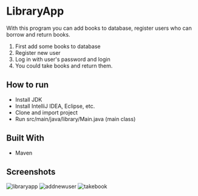# LibraryApp 
With this program you can add books to database, register users who can borrow and return books. 
1. First add some books to database
2. Register new user
3. Log in with user's password and login
4. You could take books and return them.

## How to run 
* Install JDK
* Install IntelliJ IDEA, Eclipse, etc.
* Clone and import project
* Run src/main/java/library/Main.java (main class)

## Built With
* Maven

## Screenshots 
![libraryapp](https://user-images.githubusercontent.com/20031417/34885146-bb40caea-f7c7-11e7-888d-69037f63bf4a.jpg)
![addnewuser](https://user-images.githubusercontent.com/20031417/34885149-be5ea58a-f7c7-11e7-94ad-e3d90b690883.jpg)
![takebook](https://user-images.githubusercontent.com/20031417/34885151-c0829394-f7c7-11e7-8001-4a5c60a7f03a.jpg)


